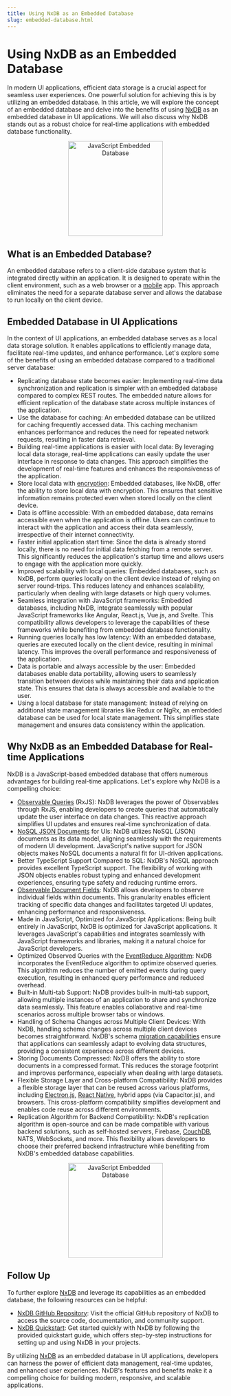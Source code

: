 ```yaml
---
title: Using NxDB as an Embedded Database
slug: embedded-database.html
---
```


# Using NxDB as an Embedded Database
In modern UI applications, efficient data storage is a crucial aspect for seamless user experiences. One powerful solution for achieving this is by utilizing an embedded database. In this article, we will explore the concept of an embedded database and delve into the benefits of using [NxDB](https://nxpkg.github.io/) as an embedded database in UI applications. We will also discuss why NxDB stands out as a robust choice for real-time applications with embedded database functionality.

<center>
    <a href="https://nxpkg.github.io/">
        <img src="../files/logo/nxdb_javascript_database.svg" alt="JavaScript Embedded Database" width="220" />
    </a>
</center>

## What is an Embedded Database?
An embedded database refers to a client-side database system that is integrated directly within an application. It is designed to operate within the client environment, such as a web browser or a [mobile](./mobile-database.md) app. This approach eliminates the need for a separate database server and allows the database to run locally on the client device.

## Embedded Database in UI Applications
In the context of UI applications, an embedded database serves as a local data storage solution. It enables applications to efficiently manage data, facilitate real-time updates, and enhance performance. Let's explore some of the benefits of using an embedded database compared to a traditional server database:

- Replicating database state becomes easier: Implementing real-time data synchronization and replication is simpler with an embedded database compared to complex REST routes. The embedded nature allows for efficient replication of the database state across multiple instances of the application.
- Use the database for caching: An embedded database can be utilized for caching frequently accessed data. This caching mechanism enhances performance and reduces the need for repeated network requests, resulting in faster data retrieval.
- Building real-time applications is easier with local data: By leveraging local data storage, real-time applications can easily update the user interface in response to data changes. This approach simplifies the development of real-time features and enhances the responsiveness of the application.
- Store local data with [encryption](../encryption.md): Embedded databases, like NxDB, offer the ability to store local data with encryption. This ensures that sensitive information remains protected even when stored locally on the client device.
- Data is offline accessible: With an embedded database, data remains accessible even when the application is offline. Users can continue to interact with the application and access their data seamlessly, irrespective of their internet connectivity.
- Faster initial application start time: Since the data is already stored locally, there is no need for initial data fetching from a remote server. This significantly reduces the application's startup time and allows users to engage with the application more quickly.
- Improved scalability with local queries: Embedded databases, such as NxDB, perform queries locally on the client device instead of relying on server round-trips. This reduces latency and enhances scalability, particularly when dealing with large datasets or high query volumes.
- Seamless integration with JavaScript frameworks: Embedded databases, including NxDB, integrate seamlessly with popular JavaScript frameworks like Angular, React.js, Vue.js, and Svelte. This compatibility allows developers to leverage the capabilities of these frameworks while benefiting from embedded database functionality.
- Running queries locally has low latency: With an embedded database, queries are executed locally on the client device, resulting in minimal latency. This improves the overall performance and responsiveness of the application.
- Data is portable and always accessible by the user: Embedded databases enable data portability, allowing users to seamlessly transition between devices while maintaining their data and application state. This ensures that data is always accessible and available to the user.
- Using a local database for state management: Instead of relying on additional state management libraries like Redux or NgRx, an embedded database can be used for local state management. This simplifies state management and ensures data consistency within the application.

## Why NxDB as an Embedded Database for Real-time Applications
NxDB is a JavaScript-based embedded database that offers numerous advantages for building real-time applications. Let's explore why NxDB is a compelling choice:

- [Observable Queries](../rx-query.md) (RxJS): NxDB leverages the power of Observables through RxJS, enabling developers to create queries that automatically update the user interface on data changes. This reactive approach simplifies UI updates and ensures real-time synchronization of data.
- [NoSQL JSON Documents](./json-database.md) for UIs: NxDB utilizes NoSQL (JSON) documents as its data model, aligning seamlessly with the requirements of modern UI development. JavaScript's native support for JSON objects makes NoSQL documents a natural fit for UI-driven applications.
- Better TypeScript Support Compared to SQL: NxDB's NoSQL approach provides excellent TypeScript support. The flexibility of working with JSON objects enables robust typing and enhanced development experiences, ensuring type safety and reducing runtime errors.
- [Observable Document Fields](../rx-document.md): NxDB allows developers to observe individual fields within documents. This granularity enables efficient tracking of specific data changes and facilitates targeted UI updates, enhancing performance and responsiveness.
- Made in JavaScript, Optimized for JavaScript Applications: Being built entirely in JavaScript, NxDB is optimized for JavaScript applications. It leverages JavaScript's capabilities and integrates seamlessly with JavaScript frameworks and libraries, making it a natural choice for JavaScript developers.
- Optimized Observed Queries with the [EventReduce Algorithm](https://github.com/nxpkg/event-reduce): NxDB incorporates the EventReduce algorithm to optimize observed queries. This algorithm reduces the number of emitted events during query execution, resulting in enhanced query performance and reduced overhead.
- Built-in Multi-tab Support: NxDB provides built-in multi-tab support, allowing multiple instances of an application to share and synchronize data seamlessly. This feature enables collaborative and real-time scenarios across multiple browser tabs or windows.
- Handling of Schema Changes across Multiple Client Devices: With NxDB, handling schema changes across multiple client devices becomes straightforward. NxDB's schema [migration capabilities](../migration-schema.md) ensure that applications can seamlessly adapt to evolving data structures, providing a consistent experience across different devices.
- Storing Documents Compressed: NxDB offers the ability to store documents in a compressed format. This reduces the storage footprint and improves performance, especially when dealing with large datasets.
- Flexible Storage Layer and Cross-platform Compatibility: NxDB provides a flexible storage layer that can be reused across various platforms, including [Electron.js](../electron-database.md), [React Native](../react-native-database.md), hybrid apps (via Capacitor.js), and browsers. This cross-platform compatibility simplifies development and enables code reuse across different environments.
- Replication Algorithm for Backend Compatibility: NxDB's replication algorithm is open-source and can be made compatible with various backend solutions, such as self-hosted servers, Firebase, [CouchDB](../replication-couchdb.md), NATS, WebSockets, and more. This flexibility allows developers to choose their preferred backend infrastructure while benefiting from NxDB's embedded database capabilities.

<center>
    <a href="https://nxpkg.github.io/">
        <img src="../files/logo/nxdb_javascript_database.svg" alt="JavaScript Embedded Database" width="220" />
    </a>
</center>


## Follow Up
To further explore [NxDB](https://nxpkg.github.io/) and leverage its capabilities as an embedded database, the following resources can be helpful:

- [NxDB GitHub Repository](https://github.com/nxpkg/nxdb): Visit the official GitHub repository of NxDB to access the source code, documentation, and community support.
- [NxDB Quickstart](../quickstart.md): Get started quickly with NxDB by following the provided quickstart guide, which offers step-by-step instructions for setting up and using NxDB in your projects.

By utilizing [NxDB](https://nxpkg.github.io/) as an embedded database in UI applications, developers can harness the power of efficient data management, real-time updates, and enhanced user experiences. NxDB's features and benefits make it a compelling choice for building modern, responsive, and scalable applications.
